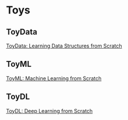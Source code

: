 # Toys


## ToyData
[ToyData: Learning Data Structures from Scratch](https://shenxiangzhuang.github.io/toydata/)


## ToyML
[ToyML: Machine Learning from Scratch](https://shenxiangzhuang.github.io/toyml/)


## ToyDL
[ToyDL: Deep Learning from Scratch ](https://shenxiangzhuang.github.io/toydl/)
